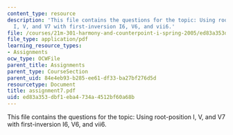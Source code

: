 ```yaml
---
content_type: resource
description: 'This file contains the questions for the topic: Using root-position
  I, V, and V7 with first-inversion I6, V6, and vii6.'
file: /courses/21m-301-harmony-and-counterpoint-i-spring-2005/ed83a353dbf1eba4734a4512bf60a68b_assignment7.pdf
file_type: application/pdf
learning_resource_types:
- Assignments
ocw_type: OCWFile
parent_title: Assignments
parent_type: CourseSection
parent_uid: 84e4eb93-b285-ee61-df33-ba27bf276d5d
resourcetype: Document
title: assignment7.pdf
uid: ed83a353-dbf1-eba4-734a-4512bf60a68b
---
```

This file contains the questions for the topic: Using root-position I, V, and V7 with first-inversion I6, V6, and vii6.


